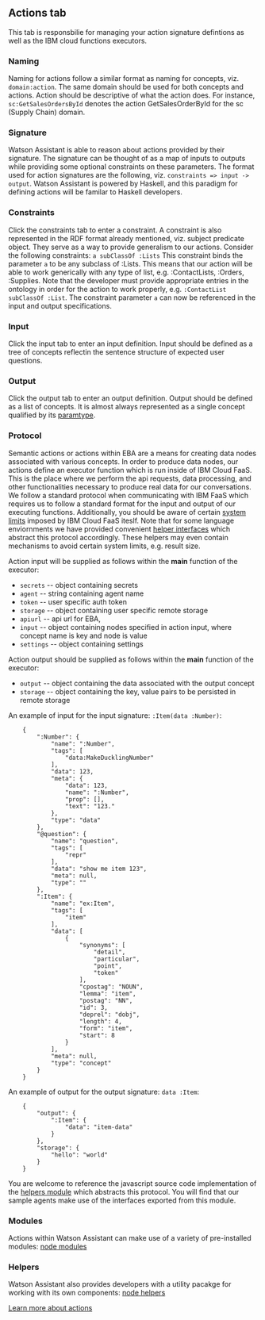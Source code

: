 ## Actions tab

This tab is responsbilie for managing your action signature defintions as well as the IBM cloud functions executors.

### Naming

Naming for actions follow a similar format as naming for concepts, viz. `domain:action`. The same domain should be used for both concepts and actions. Action should be descriptive of what the action does. For instance, `sc:GetSalesOrdersById` denotes the action GetSalesOrderById for the sc (Supply Chain) domain.

### Signature

Watson Assistant is able to reason about actions provided by their signature. The signature can be thought of as a map of inputs to outputs while providing some optional constraints on these parameters. The format used for action signatures are the following, viz. `constraints => input -> output`. Watson Assistant is powered by Haskell, and this paradigm for defining actions will be familar to Haskell developers.

### Constraints

Click the constraints tab to enter a constraint. A constraint is also represented in the RDF format already mentioned, viz. subject predicate object. They serve as a way to provide generalism to our actions. Consider the following constraints: `a subClassOf :Lists` This constraint binds the parameter `a` to be any subclass of :Lists. This means that our action will be able to work generically with any type of list, e.g.  :ContactLists, :Orders, :Supplies. Note that the developer must provide appropriate entries in the ontology in order for the action to work properly, e.g. `:ContactList subClassOf :List`. The constraint parameter `a` can now be referenced in the input and output specifications.

### Input

Click the input tab to enter an input definition. Input should be defined as a tree of concepts reflectin the sentence structure of expected user questions. 

### Output

Click the output tab to enter an output definition. Output should be defined as a list of concepts. It is almost always represented as a single concept qualified by its [paramtype](../components/Actions.md#ParamType).

### Protocol

Semantic actions or actions within EBA are a means for creating data nodes associated with various concepts. In order to produce data nodes, our actions define an executor function which is run inside of IBM Cloud FaaS. This is the place where we perform the api requests, data processing, and other functionalities necessary to produce real data for our conversations. We follow a standard protocol when communicating with IBM FaaS which requires us to follow a standard format for the input and output of our executing functions. Additionally, you should be aware of certain [system limits](https://console.bluemix.net/docs/openwhisk/openwhisk_reference.html#openwhisk_syslimits) imposed by IBM Cloud FaaS iteslf. Note that for some language enviornments we have provided convenient [helper interfaces](#helpers) which abstract this protocol accordingly. These helpers may even contain mechanisms to avoid certain system limits, e.g. result size.

Action input will be supplied as follows within the __main__ function of the executor:

- `secrets` -- object containing secrets
- `agent` -- string containing agent name
- `token` -- user specific auth token
- `storage` -- object containing user specific remote storage
- `apiurl` -- api url for EBA,
- `input` -- object containing nodes specified in action input, where concept name is key and node is value
- `settings` -- object containing settings

Action output should be supplied as follows within the __main__ function of the executor:

- `output` -- object containing the data associated with the output concept
- `storage` -- object containing the key, value pairs to be persisted in remote storage

An example of input for the input signature: `:Item(data :Number)`:
```
    {
        ":Number": {
            "name": ":Number",
            "tags": [
                "data:MakeDucklingNumber"
            ],
            "data": 123,
            "meta": {
                "data": 123,
                "name": ":Number",
                "prop": [],
                "text": "123."
            },
            "type": "data"
        },
        "@question": {
            "name": "question",
            "tags": [
                "repr"
            ],
            "data": "show me item 123",
            "meta": null,
            "type": ""
        },
        ":Item": {
            "name": "ex:Item",
            "tags": [
                "item"
            ],
            "data": [
                {
                    "synonyms": [
                        "detail",
                        "particular",
                        "point",
                        "token"
                    ],
                    "cpostag": "NOUN",
                    "lemma": "item",
                    "postag": "NN",
                    "id": 3,
                    "deprel": "dobj",
                    "length": 4,
                    "form": "item",
                    "start": 8
                }
            ],
            "meta": null,
            "type": "concept"
        }
    }
```

An example of output for the output signature: `data :Item`:
```
    {
        "output": {
            ":Item": {
                "data": "item-data"
            }
        },
        "storage": {
            "hello": "world"
        }
    }
```

You are welcome to reference the javascript source code implementation of the [helpers module](https://github.com/ibm-watson-embedded-business-assistant/eba-example-agents/blob/master/samples/agent-runtime-nodejs/eba.js) which abstracts this protocol. You will find that our sample agents make use of the interfaces exported from this module.

### Modules

Actions within Watson Assistant can make use of a variety of pre-installed modules: [node modules](./NodeModules.md)

### Helpers

Watson Assistant also provides developers with a utility pacakge for working with its own components: [node helpers](./NodeHelpers.md)


[Learn more about actions](../components/Actions.md)
